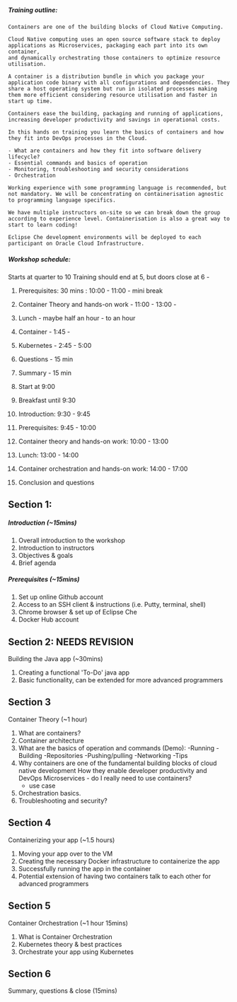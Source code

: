 ##### Training outline:

```
Containers are one of the building blocks of Cloud Native Computing.

Cloud Native computing uses an open source software stack to deploy applications as Microservices, packaging each part into its own container,
and dynamically orchestrating those containers to optimize resource utilisation.

A container is a distribution bundle in which you package your application code binary with all configurations and dependencies. They share a host operating system but run in isolated processes making them more efficient considering resource utilisation and faster in start up time.

Containers ease the building, packaging and running of applications, increasing developer productivity and savings in operational costs.

In this hands on training you learn the basics of containers and how they fit into DevOps processes in the Cloud.

- What are containers and how they fit into software delivery lifecycle?
- Essential commands and basics of operation
- Monitoring, troubleshooting and security considerations
- Orchestration

Working experience with some programming language is recommended, but not mandatory. We will be concentrating on containerisation agnostic to programming language specifics.

We have multiple instructors on-site so we can break down the group according to experience level. Containerisation is also a great way to start to learn coding!

Eclipse Che development environments will be deployed to each participant on Oracle Cloud Infrastructure.
```

##### Workshop schedule:

Starts at quarter to 10
Training should end at 5, but doors close at 6 - 

1. Prerequisites: 30 mins : 10:00 - 11:00 - mini break
2. Container Theory and hands-on work - 11:00 - 13:00 - 
3. Lunch - maybe half an hour - to an hour 
4. Container  - 1:45 - 
5. Kubernetes - 2:45 - 5:00
6. Questions - 15 min
7. Summary - 15 min 



1. Start at 9:00
2. Breakfast until 9:30
3. Introduction: 9:30 - 9:45
4. Prerequisites: 9:45 - 10:00
5. Container theory and hands-on work: 10:00 - 13:00
6. Lunch: 13:00 - 14:00
7. Container orchestration and hands-on work: 14:00 - 17:00
8. Conclusion and questions

## Section 1:


##### Introduction (~15mins)

1. Overall introduction to the workshop
2. Introduction to instructors
3. Objectives & goals
4. Brief agenda

##### Prerequisites (~15mins)

1. Set up online Github account
2. Access to an SSH client & instructions (i.e. Putty, terminal, shell)
3. Chrome browser & set up of Eclipse Che
4. Docker Hub account

## Section 2: NEEDS REVISION
Building the Java app (~30mins)

1. Creating a functional 'To-Do' java app
2. Basic functionality, can be extended for more advanced programmers

## Section 3
Container Theory (~1 hour)

1. What are containers?
2. Container architecture
3. What are the basics of operation and commands (Demo):
   -Running
   -Building
   -Repositories
   -Pushing/pulling
   -Networking
   -Tips
4. Why containers are one of the fundamental building blocks of cloud native development
   How they enable developer productivity and DevOps
   Microservices - do I really need to use containers?
      - use case
5. Orchestration basics. 
6. Troubleshooting and security?

## Section 4
Containerizing your app (~1.5 hours)

1. Moving your app over to the VM
2. Creating the necessary Docker infrastructure to containerize the app
3. Successfully running the app in the container
4. Potential extension of having two containers talk to each other for advanced programmers

## Section 5
Container Orchestration (~1 hour 15mins)

1. What is Container Orchestration
2. Kubernetes theory & best practices
3. Orchestrate your app using Kubernetes

## Section 6
Summary, questions & close (15mins)
